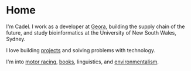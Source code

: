 # Home

I'm Cadel. I work as a developer at [Geora](http://www.geora.io), building the supply chain of the future, and study bioinformatics at the University of New South Wales, Sydney.

I love building [projects](/projects) and solving problems with technology.

I'm into [motor racing](/racing), [books](/books), linguistics, and [environmentalism](/environment).
